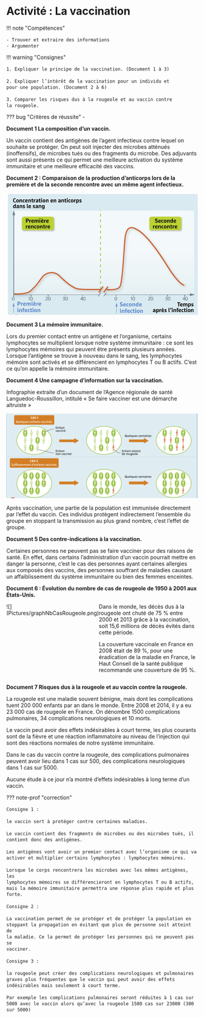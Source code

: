 # Activité : La vaccination

!!! note "Compétences"

    - Trouver et extraire des informations
    - Argumenter

!!! warning "Consignes"

    1. Expliquer le principe de la vaccination. (Document 1 à 3)

    2. Expliquer l’intérêt de la vaccination pour un individu et
    pour une population. (Document 2 à 6)

    3. Comparer les risques dus à la rougeole et au vaccin contre
    la rougeole.
        
??? bug "Critères de réussite"
    - 


**Document 1 La composition d’un vaccin.**

Un vaccin contient des antigènes de l’agent infectieux contre lequel on souhaite se protéger. On peut soit injecter des microbes atténués (inoffensifs), de microbes tués ou des fragments du microbe. Des adjuvants sont aussi présents ce qui permet une meilleure activation du système immunitaire et une meilleure efficacité des vaccins.

**Document 2 : Comparaison de la production d’anticorps lors de la première et de la seconde rencontre avec un même agent infectieux.**

![](Pictures/graphMemoireImmu.png)

**Document 3 La mémoire immunitaire.**

Lors du premier contact entre un antigène et l’organisme, certains lymphocytes se multiplient lorsque notre système immunitaire : ce sont les lymphocytes mémoires qui peuvent être présents plusieurs années.
Lorsque l’antigène se trouve à nouveau dans le sang, les lymphocytes mémoire sont activés et se différencient en lymphocytes T ou B actifs. C’est ce qu’on appelle la mémoire immunitaire.

**Document 4 Une campagne d’information sur la vaccination.**

Infographie extraite d’un document de l’Agence régionale de santé Languedoc-Roussillon, intitulé « Se faire vacciner est une démarche altruiste »

![](Pictures/effetPopVaccination.png)

Après vaccination, une partie de la population est immunisée directement par l’effet du vaccin. Ces individus protègent indirectement l’ensemble du groupe en stoppant la transmission au plus grand nombre, c’est l’effet de groupe.

**Document 5 Des contre-indications à la vaccination.**

Certaines personnes ne peuvent pas se faire vacciner pour des raisons de santé. En effet, dans certains l’administration d’un vaccin pourrait mettre en danger la personne, c’est le cas des personnes ayant certaines allergies aux composés des vaccins, des personnes souffrant de maladies causant un affaiblissement du système immunitaire ou bien des femmes enceintes.

**Document 6 : Évolution du nombre de cas de rougeole de 1950 à 2001 aux États-Unis.**

<div markdown style="display:flex; flex-direction:row;">
<div markdown style="display:flex; flex: 1 1 0; flex-direction:column;">
![](Pictures/graphNbCasRougeole.png)
</div>

<div markdown style="display:flex; flex: 2 1 0; flex-direction:column;">
Dans le monde, les décès dus à la rougeole ont chuté de 75 % entre 2000 et 2013 grâce à la vaccination, soit 15,6 millions de décès évités dans cette période.

La couverture vaccinale en France en 2008 était de 89 %, pour une éradication de la maladie en France, le Haut Conseil de la santé publique recommande une couverture de 95 %.
</div>

</div>

**Document 7 Risques dus à la rougeole et au vaccin contre la rougeole.**

La rougeole est une maladie souvent bénigne, mais dont les complications tuent 200 000 enfants par an dans le monde. Entre 2008 et 2014, il y a eu 23 000 cas de rougeole en France. On dénombre 1500 complications pulmonaires, 34 complications neurologiques et 10 morts. 

Le vaccin peut avoir des effets indésirables à court terme, les plus courants sont de la fièvre et une réaction inflammatoire au niveau de l’injection qui sont des réactions normales de notre système immunitaire.

Dans le cas du vaccin contre la rougeole, des complications pulmonaires peuvent avoir lieu dans 1 cas sur 500, des complications neurologiques dans 1 cas sur 5000.

Aucune étude à ce jour n’a montré d’effets indésirables à long terme d’un vaccin.

??? note-prof "correction"

    Consigne 1 :

    le vaccin sert à protéger contre certaines maladies.

    Le vaccin contient des fragments de microbes ou des microbes tués, il
    contient donc des antigènes.

    Les antigènes vont avoir un premier contact avec l’organisme ce qui va
    activer et multiplier certains lymphocytes : lymphocytes mémoires.

    Lorsque le corps rencontrera les microbes avec les mêmes antigènes, les
    lymphocytes mémoires se différencieront en lymphocytes T ou B actifs,
    mais la mémoire immunitaire permettra une réponse plus rapide et plus
    forte.

    Consigne 2 :

    La vaccination permet de se protéger et de protéger la population en
    stoppant la propagation en évitant que plus de personne soit atteint de
    la maladie. Ce la permet de protéger les personnes qui ne peuvent pas se
    vacciner.

    Consigne 3 :

    la rougeole peut créer des complications neurologiques et pulmonaires
    graves plus fréquentes que le vaccin qui peut avoir des effets
    indésirables mais seulement à court terme.

    Par exemple les complications pulmonaires seront réduites à 1 cas sur
    5000 avec le vaccin alors qu’avec la rougeole 1500 cas sur 23000 (300
    sur 5000)